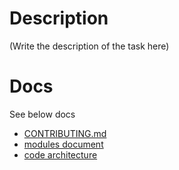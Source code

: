 # Description

(Write the description of the task here)

# Docs

See below docs

- [CONTRIBUTING.md](/Kuchitama/ghaction-sample/blob/main/api/CONTRIBUTING.md)
- [modules document](/Kuchitama/ghaction-sample/blob/main/docs/modules.md)
- [code architecture](/Kuchitama/ghaction-sample/blob/main/docs/architecture.md)
